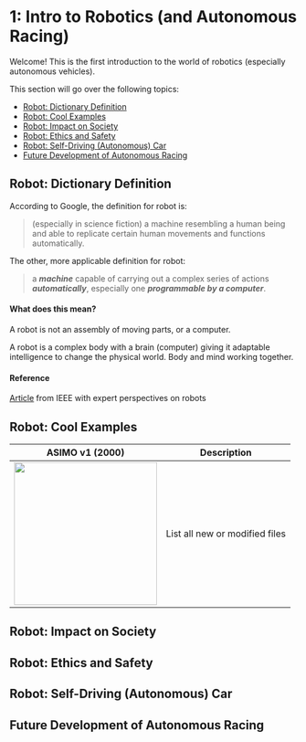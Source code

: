 
[//]: # (This may be the most platform independent comment)

# 1: Intro to Robotics (and Autonomous Racing)
Welcome! This is the first introduction to the world of robotics (especially autonomous vehicles).

This section will go over the following topics:
- [Robot: Dictionary Definition](https://github.com/daia99/TCD-FS-AI-Autonomous-Racing/blob/master/Learning/Self-Deep-Learning/1-Intro-to-Robotics-Racing.md#robot-dictionary-definition)
- [Robot: Cool Examples](https://github.com/daia99/TCD-FS-AI-Autonomous-Racing/blob/master/Learning/Self-Deep-Learning/1-Intro-to-Robotics-Racing.md#robot-cool-examples)
- [Robot: Impact on Society](https://github.com/daia99/TCD-FS-AI-Autonomous-Racing/blob/master/Learning/Self-Deep-Learning/1-Intro-to-Robotics-Racing.md#robot-impact-on-society)
- [Robot: Ethics and Safety](https://github.com/daia99/TCD-FS-AI-Autonomous-Racing/blob/master/Learning/Self-Deep-Learning/1-Intro-to-Robotics-Racing.md#robot-ethics-and-safety)
- [Robot: Self-Driving (Autonomous) Car](https://github.com/daia99/TCD-FS-AI-Autonomous-Racing/blob/master/Learning/Self-Deep-Learning/1-Intro-to-Robotics-Racing.md#robot-self-driving-autonomous-car)
- [Future Development of Autonomous Racing](https://github.com/daia99/TCD-FS-AI-Autonomous-Racing/blob/master/Learning/Self-Deep-Learning/1-Intro-to-Robotics-Racing.md#future-development-of-autonomous-racing)

## Robot: Dictionary Definition
According to Google, the definition for robot is:
> (especially in science fiction) a machine resembling a human being and able to replicate certain human movements and functions automatically.

The other, more applicable definition for robot:
> a ***machine*** capable of carrying out a complex series of actions ***automatically***, especially one ***programmable by a computer***.

#### What does this mean?
A robot is not an assembly of moving parts, or a computer.

A robot is a complex body with a brain (computer) giving it adaptable intelligence to change the physical world. Body and mind working together.

#### Reference
[Article](https://robots.ieee.org/learn/what-is-a-robot/) from IEEE with expert perspectives on robots

## Robot: Cool Examples
| ASIMO v1 (2000) | Description |
| :---: | :---: |
| <img src="https://images.squarespace-cdn.com/content/v1/56d93514b09f954960c1eaaa/1559769313640-RU1ZAR3ISS7GAJRE6TEQ/ke17ZwdGBToddI8pDm48kFQQgP34qnCpeHaeAOzTt7pZw-zPPgdn4jUwVcJE1ZvWQUxwkmyExglNqGp0IvTJZamWLI2zvYWH8K3-s_4yszcp2ryTI0HqTOaaUohrI8PICHnXC1b9smDvYLPdL-DS7U1pkhCtl83kemXd5r3C5ngKMshLAGzx4R3EDFOm1kBS/as1.jpg?format=2500w)" width="250" height="250"/> | List all new or modified files |

## Robot: Impact on Society
## Robot: Ethics and Safety
## Robot: Self-Driving (Autonomous) Car
## Future Development of Autonomous Racing
